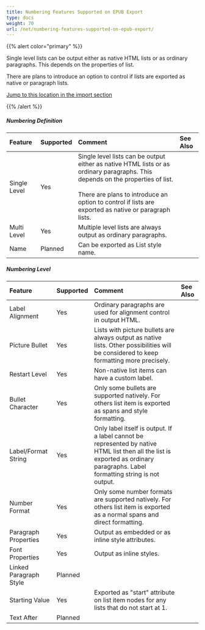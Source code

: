 ```yaml
---
title: Numbering Features Supported on EPUB Export
type: docs
weight: 70
url: /net/numbering-features-supported-on-epub-export/
---
```


{{% alert color="primary" %}} 

Single level lists can be output either as native HTML lists or as ordinary paragraphs. This depends on the properties of list.

There are plans to introduce an option to control if lists are exported as native or paragraph lists.

[Jump to this location in the import section](/pages/createpage.action?spaceKey=wordsnet&title=Html+Import&linkCreation=true&fromPageId=2595660)

{{% /alert %}} 
##### **Numbering Definition**

|**Feature**|**Supported**|**Comment**|**See Also**|
| :- | :- | :- | :- |
|Single Level |Yes |Single level lists can be output either as native HTML lists or as ordinary paragraphs. This depends on the properties of list. <br><br>There are plans to introduce an option to control if lists are exported as native or paragraph lists. | |
|Multi Level |Yes |Multiple level lists are always output as ordinary paragraphs. | |
|Name |Planned |Can be exported as List style name. | |
##### **Numbering Level**

|**Feature**|**Supported**|**Comment**|**See Also**|
| :- | :- | :- | :- |
|Label Alignment |Yes |Ordinary paragraphs are used for alignment control in output HTML. | |
|Picture Bullet |Yes |Lists with picture bullets are always output as native lists. Other possibilities will be considered to keep formatting more precisely. | |
|Restart Level |Yes |Non-native list items can have a custom label. | |
|Bullet Character |Yes |Only some bullets are supported natively. For others list item is exported as spans and style formatting. | |
|Label/Format String |Yes |Only label itself is output. If a label cannot be represented by native HTML list then all the list is exported as ordinary paragraphs. Label formatting string is not output. | |
|Number Format |Yes |Only some number formats are supported natively. For others list item is exported as a normal spans and direct formatting. | |
|Paragraph Properties |Yes |Output as embedded or as inline style attributes. | |
|Font Properties |Yes |Output as inline styles. | |
|Linked Paragraph Style |Planned | | |
|Starting Value |Yes |Exported as "start" attribute on list item nodes for any lists that do not start at 1. | |
|Text After |Planned | | |

